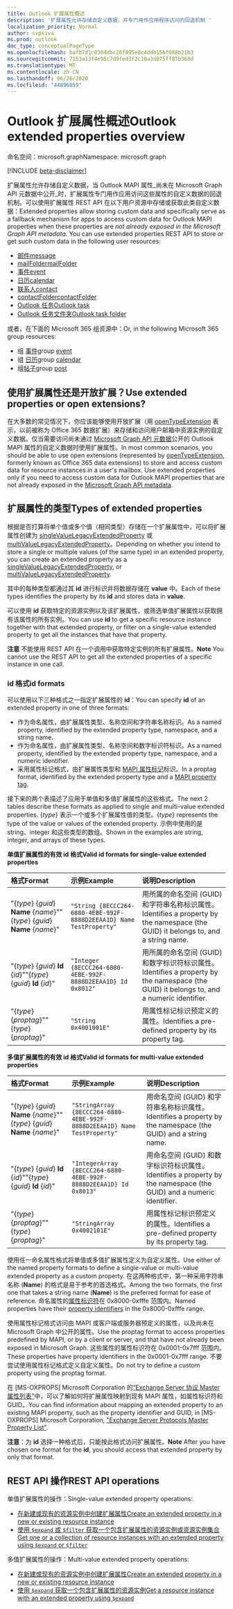 ```yaml
---
title: Outlook 扩展属性概述
description: '扩展属性允许存储自定义数据，并专门用作应用程序访问的回退机制 '
localization_priority: Normal
author: svpsiva
ms.prod: outlook
doc_type: conceptualPageType
ms.openlocfilehash: bafb7d1c0304dbc26f895e8c4ddb15bf088b21b3
ms.sourcegitcommit: 7153a13f4e95c7d9fed3f2c10a3d075ff87b368d
ms.translationtype: MT
ms.contentlocale: zh-CN
ms.lasthandoff: 06/26/2020
ms.locfileid: "44896859"
---
```

# <a name="outlook-extended-properties-overview"></a><span data-ttu-id="49d82-103">Outlook 扩展属性概述</span><span class="sxs-lookup"><span data-stu-id="49d82-103">Outlook extended properties overview</span></span>

<span data-ttu-id="49d82-104">命名空间：microsoft.graph</span><span class="sxs-lookup"><span data-stu-id="49d82-104">Namespace: microsoft.graph</span></span>

[!INCLUDE [beta-disclaimer](../../includes/beta-disclaimer.md)]

<span data-ttu-id="49d82-p101">扩展属性允许存储自定义数据，当 Outlook MAPI 属性_尚未在 Microsoft Graph API 元数据中公开_时，扩展属性专门用作应用访问这些属性的自定义数据的回退机制。可以使用扩展属性 REST API 在以下用户资源中存储或获取此类自定义数据：</span><span class="sxs-lookup"><span data-stu-id="49d82-p101">Extended properties allow storing custom data and specifically serve as a fallback mechanism for apps to access custom data for Outlook MAPI properties when these properties are _not already exposed in the Microsoft Graph API metadata_. You can use extended properties REST API to store or get such custom data in the following user resources:</span></span>

- [<span data-ttu-id="49d82-107">邮件</span><span class="sxs-lookup"><span data-stu-id="49d82-107">message</span></span>](../resources/message.md)
- [<span data-ttu-id="49d82-108">mailFolder</span><span class="sxs-lookup"><span data-stu-id="49d82-108">mailFolder</span></span>](../resources/mailfolder.md)
- [<span data-ttu-id="49d82-109">事件</span><span class="sxs-lookup"><span data-stu-id="49d82-109">event</span></span>](../resources/event.md)
- [<span data-ttu-id="49d82-110">日历</span><span class="sxs-lookup"><span data-stu-id="49d82-110">calendar</span></span>](../resources/calendar.md)
- [<span data-ttu-id="49d82-111">联系人</span><span class="sxs-lookup"><span data-stu-id="49d82-111">contact</span></span>](../resources/contact.md)
- [<span data-ttu-id="49d82-112">contactFolder</span><span class="sxs-lookup"><span data-stu-id="49d82-112">contactFolder</span></span>](../resources/contactfolder.md)
- [<span data-ttu-id="49d82-113">Outlook 任务</span><span class="sxs-lookup"><span data-stu-id="49d82-113">Outlook task</span></span>](../resources/outlooktask.md)
- [<span data-ttu-id="49d82-114">Outlook 任务文件夹</span><span class="sxs-lookup"><span data-stu-id="49d82-114">Outlook task folder</span></span>](../resources/outlooktaskfolder.md)

<span data-ttu-id="49d82-115">或者，在下面的 Microsoft 365 组资源中：</span><span class="sxs-lookup"><span data-stu-id="49d82-115">Or, in the following Microsoft 365 group resources:</span></span>

- <span data-ttu-id="49d82-116">组 [事件](../resources/event.md)</span><span class="sxs-lookup"><span data-stu-id="49d82-116">group [event](../resources/event.md)</span></span>
- <span data-ttu-id="49d82-117">组 [日历](../resources/calendar.md)</span><span class="sxs-lookup"><span data-stu-id="49d82-117">group [calendar](../resources/calendar.md)</span></span>
- <span data-ttu-id="49d82-118">组[帖子](../resources/post.md)</span><span class="sxs-lookup"><span data-stu-id="49d82-118">group [post](../resources/post.md)</span></span>

## <a name="use-extended-properties-or-open-extensions"></a><span data-ttu-id="49d82-119">使用扩展属性还是开放扩展？</span><span class="sxs-lookup"><span data-stu-id="49d82-119">Use extended properties or open extensions?</span></span>

<span data-ttu-id="49d82-p102">在大多数的常见情况下，你应该能够使用开放扩展（用 [openTypeExtension](../resources/opentypeextension.md) 表示，以前被称为 Office 365 数据扩展）来存储和访问用户邮箱中资源实例的自定义数据。仅当需要访问尚未通过 [Microsoft Graph API 元数据](https://developer.microsoft.com/graph/docs/overview/call_api)公开的 Outlook MAPI 属性的自定义数据时使用扩展属性。</span><span class="sxs-lookup"><span data-stu-id="49d82-p102">In most common scenarios, you should be able to use open extensions (represented by [openTypeExtension](../resources/opentypeextension.md), formerly known as Office 365 data extensions) to store and access custom data for resource instances in a user's mailbox. Use extended properties only if you need to access custom data for Outlook MAPI properties that are not already exposed in the [Microsoft Graph API metadata](https://developer.microsoft.com/graph/docs/overview/call_api).</span></span>

## <a name="types-of-extended-properties"></a><span data-ttu-id="49d82-122">扩展属性的类型</span><span class="sxs-lookup"><span data-stu-id="49d82-122">Types of extended properties</span></span>

<span data-ttu-id="49d82-123">根据是否打算将单个值或多个值（相同类型）存储在一个扩展属性中，可以将扩展属性创建为 [singleValueLegacyExtendedProperty](../resources/singlevaluelegacyextendedproperty.md) 或 [multiValueLegacyExtendedProperty](../resources/multivaluelegacyextendedproperty.md)。</span><span class="sxs-lookup"><span data-stu-id="49d82-123">Depending on whether you intend to store a single or multiple values (of the same type) in an extended property, you can create an extended property as a [singleValueLegacyExtendedProperty](../resources/singlevaluelegacyextendedproperty.md), or [multiValueLegacyExtendedProperty](../resources/multivaluelegacyextendedproperty.md).</span></span>

<span data-ttu-id="49d82-124">其中的每种类型都通过其 **id** 进行标识并将数据存储在 **value** 中。</span><span class="sxs-lookup"><span data-stu-id="49d82-124">Each of these types identifies the property by its **id** and stores data in **value**.</span></span>

<span data-ttu-id="49d82-125">可以使用 **id** 获取特定的资源实例以及该扩展属性，或筛选单值扩展属性以获取拥有该属性的所有实例。</span><span class="sxs-lookup"><span data-stu-id="49d82-125">You can use **id** to get a specific resource instance together with that extended property, or filter on a single-value extended property to get all the instances that have that property.</span></span>

<span data-ttu-id="49d82-126">**注意** 不能使用 REST API 在一个调用中获取特定实例的所有扩展属性。</span><span class="sxs-lookup"><span data-stu-id="49d82-126">**Note** You cannot use the REST API to get all the extended properties of a specific instance in one call.</span></span>


### <a name="id-formats"></a><span data-ttu-id="49d82-127">id 格式</span><span class="sxs-lookup"><span data-stu-id="49d82-127">id formats</span></span>

<span data-ttu-id="49d82-128">可以使用以下三种格式之一指定扩展属性的 **id**：</span><span class="sxs-lookup"><span data-stu-id="49d82-128">You can specify **id** of an extended property in one of three formats:</span></span>

- <span data-ttu-id="49d82-129">作为命名属性，由扩展属性类型、名称空间和字符串名称标识。</span><span class="sxs-lookup"><span data-stu-id="49d82-129">As a named property, identified by the extended property type, namespace, and a string name.</span></span>
- <span data-ttu-id="49d82-130">作为命名属性，由扩展属性类型、名称空间和数字标识符标识。</span><span class="sxs-lookup"><span data-stu-id="49d82-130">As a named property, identified by the extended property type, namespace, and a numeric identifier.</span></span>
- <span data-ttu-id="49d82-131">采用属性标记格式，由扩展属性类型和 [MAPI 属性标记](/office/client-developer/outlook/mapi/mapi-property-tags)标识。</span><span class="sxs-lookup"><span data-stu-id="49d82-131">In a proptag format, identified by the extended property type and a [MAPI property tag](/office/client-developer/outlook/mapi/mapi-property-tags).</span></span>

<span data-ttu-id="49d82-132">接下来的两个表描述了应用于单值和多值扩展属性的这些格式。</span><span class="sxs-lookup"><span data-stu-id="49d82-132">The next 2 tables describe these formats as applied to single and multi-value extended properties.</span></span> <span data-ttu-id="49d82-133">{_type_} 表示一个或多个扩展属性值的类型。</span><span class="sxs-lookup"><span data-stu-id="49d82-133">{_type_} represents the type of the value or values of the extended property.</span></span> <span data-ttu-id="49d82-134">示例中使用的是 string、integer 和这些类型的数组。</span><span class="sxs-lookup"><span data-stu-id="49d82-134">Shown in the examples are string, integer, and arrays of these types.</span></span>

<span data-ttu-id="49d82-135">**单值扩展属性的有效 id 格式**</span><span class="sxs-lookup"><span data-stu-id="49d82-135">**Valid id formats for single-value extended properties**</span></span>

|<span data-ttu-id="49d82-136">**格式**</span><span class="sxs-lookup"><span data-stu-id="49d82-136">**Format**</span></span>|<span data-ttu-id="49d82-137">**示例**</span><span class="sxs-lookup"><span data-stu-id="49d82-137">**Example**</span></span>|<span data-ttu-id="49d82-138">**说明**</span><span class="sxs-lookup"><span data-stu-id="49d82-138">**Description**</span></span>|
|:---------|:----------|:--------------|
| <span data-ttu-id="49d82-139">"{_type_} {_guid_} **Name** {_name_}"</span><span class="sxs-lookup"><span data-stu-id="49d82-139">"{_type_} {_guid_} **Name** {_name_}"</span></span> | ```"String {8ECCC264-6880-4EBE-992F-8888D2EEAA1D} Name TestProperty"``` | <span data-ttu-id="49d82-140">用所属的命名空间 (GUID) 和字符串名称标识属性。</span><span class="sxs-lookup"><span data-stu-id="49d82-140">Identifies a property by the namespace (the GUID) it belongs to, and a string name.</span></span>         |
| <span data-ttu-id="49d82-141">"{_type_} {_guid_} **Id** {_id_}"</span><span class="sxs-lookup"><span data-stu-id="49d82-141">"{_type_} {_guid_} **Id** {_id_}"</span></span>     | ```"Integer {8ECCC264-6880-4EBE-992F-8888D2EEAA1D} Id 0x8012"```        | <span data-ttu-id="49d82-142">用所属的命名空间 (GUID) 和数字标识符标识属性。</span><span class="sxs-lookup"><span data-stu-id="49d82-142">Identifies a property by the namespace (the GUID) it belongs to, and a numeric identifier.</span></span>  |
| <span data-ttu-id="49d82-143">"{_type_} {_proptag_}"</span><span class="sxs-lookup"><span data-stu-id="49d82-143">"{_type_} {_proptag_}"</span></span>                    | ```"String 0x4001001E"```                                           | <span data-ttu-id="49d82-144">用属性标记标识预定义的属性。</span><span class="sxs-lookup"><span data-stu-id="49d82-144">Identifies a pre-defined property by its property tag.</span></span> |

<span data-ttu-id="49d82-145">**多值扩展属性的有效 id 格式**</span><span class="sxs-lookup"><span data-stu-id="49d82-145">**Valid id formats for multi-value extended properties**</span></span>

|<span data-ttu-id="49d82-146">**格式**</span><span class="sxs-lookup"><span data-stu-id="49d82-146">**Format**</span></span>|<span data-ttu-id="49d82-147">**示例**</span><span class="sxs-lookup"><span data-stu-id="49d82-147">**Example**</span></span>|<span data-ttu-id="49d82-148">**说明**</span><span class="sxs-lookup"><span data-stu-id="49d82-148">**Description**</span></span>|
|:---------|:----------|:--------------|
| <span data-ttu-id="49d82-149">"{_type_} {_guid_} **Name** {_name_}"</span><span class="sxs-lookup"><span data-stu-id="49d82-149">"{_type_} {_guid_} **Name** {_name_}"</span></span> | ```"StringArray {8ECCC264-6880-4EBE-992F-8888D2EEAA1D} Name TestProperty"``` | <span data-ttu-id="49d82-150">用命名空间 (GUID) 和字符串名称标识属性。</span><span class="sxs-lookup"><span data-stu-id="49d82-150">Identifies a property by the namespace (the GUID) and a string name.</span></span>         |
| <span data-ttu-id="49d82-151">"{_type_} {_guid_} **Id** {_id_}"</span><span class="sxs-lookup"><span data-stu-id="49d82-151">"{_type_} {_guid_} **Id** {_id_}"</span></span>     | ```"IntegerArray {8ECCC264-6880-4EBE-992F-8888D2EEAA1D} Id 0x8013"```        | <span data-ttu-id="49d82-152">用命名空间 (GUID) 和数字标识符标识属性。</span><span class="sxs-lookup"><span data-stu-id="49d82-152">Identifies a property by the namespace (the GUID) and a numeric identifier.</span></span>   |
| <span data-ttu-id="49d82-153">"{_type_} {_proptag_}"</span><span class="sxs-lookup"><span data-stu-id="49d82-153">"{_type_} {_proptag_}"</span></span>                    | ```"StringArray 0x4002101E"```                                           | <span data-ttu-id="49d82-154">用属性标记标识预定义的属性。</span><span class="sxs-lookup"><span data-stu-id="49d82-154">Identifies a pre-defined property by its property tag.</span></span> |


<span data-ttu-id="49d82-155">使用任一命名属性格式将单值或多值扩展属性定义为自定义属性。</span><span class="sxs-lookup"><span data-stu-id="49d82-155">Use either of the named property formats to define a single-value or multi-value extended property as a custom property.</span></span> <span data-ttu-id="49d82-156">在这两种格式中，第一种采用字符串名称 (**Name**) 的格式是易于参考的首选格式。</span><span class="sxs-lookup"><span data-stu-id="49d82-156">Among the two formats, the first one that takes a string name (**Name**) is the preferred format for ease of reference.</span></span> <span data-ttu-id="49d82-157">命名属性的[属性标识符](/office/client-developer/outlook/mapi/mapi-property-identifier-overview)在 0x8000-0xfffe 范围内。</span><span class="sxs-lookup"><span data-stu-id="49d82-157">Named properties have their [property identifiers](/office/client-developer/outlook/mapi/mapi-property-identifier-overview) in the 0x8000-0xfffe range.</span></span>

<span data-ttu-id="49d82-158">使用属性标记格式访问由 MAPI 或客户端或服务器预定义的属性，以及尚未在 Microsoft Graph 中公开的属性。</span><span class="sxs-lookup"><span data-stu-id="49d82-158">Use the proptag format to access properties predefined by MAPI, or by a client or server, and that have not already been exposed in Microsoft Graph.</span></span> <span data-ttu-id="49d82-159">这些属性的属性标识符在 0x0001-0x7fff 范围内。</span><span class="sxs-lookup"><span data-stu-id="49d82-159">These properties have property identifiers in the 0x0001-0x7fff range.</span></span> <span data-ttu-id="49d82-160">不要尝试使用属性标记格式定义自定义属性。</span><span class="sxs-lookup"><span data-stu-id="49d82-160">Do not try to define a custom property using the proptag format.</span></span>

<span data-ttu-id="49d82-161">在 \[MS-OXPROPS\] Microsoft Corporation 的[“Exchange Server 协议 Master 属性列表”](https://msdn.microsoft.com/library/cc433490%28v=exchg.80%29.aspx)中，可以了解如何将扩展属性映射到现有 MAPI 属性，如属性标识符和 GUID。</span><span class="sxs-lookup"><span data-stu-id="49d82-161">You can find information about mapping an extended property to an existing MAPI property, such as the property identifier and GUID, in \[MS-OXPROPS\] Microsoft Corporation, ["Exchange Server Protocols Master Property List"](https://msdn.microsoft.com/library/cc433490%28v=exchg.80%29.aspx).</span></span>

<span data-ttu-id="49d82-162">**注意**：为 **id** 选择一种格式后，只能按此格式访问扩展属性。</span><span class="sxs-lookup"><span data-stu-id="49d82-162">**Note** After you have chosen one format for the **id**, you should access that extended property by only that format.</span></span>

## <a name="rest-api-operations"></a><span data-ttu-id="49d82-163">REST API 操作</span><span class="sxs-lookup"><span data-stu-id="49d82-163">REST API operations</span></span>

<span data-ttu-id="49d82-164">单值扩展属性的操作：</span><span class="sxs-lookup"><span data-stu-id="49d82-164">Single-value extended property operations:</span></span>

- [<span data-ttu-id="49d82-165">在新建或现有的资源实例中创建扩展属性</span><span class="sxs-lookup"><span data-stu-id="49d82-165">Create an extended property in a new or existing resource instance</span></span>](../api/singlevaluelegacyextendedproperty-post-singlevalueextendedproperties.md)
- [<span data-ttu-id="49d82-166">使用 `$expand` 或 `$filter` 获取一个包含扩展属性的资源实例或资源实例集合</span><span class="sxs-lookup"><span data-stu-id="49d82-166">Get one or a collection of resource instances with an extended property using `$expand` or `$filter`</span></span>](../api/singlevaluelegacyextendedproperty-get.md)

<span data-ttu-id="49d82-167">多值扩展属性的操作：</span><span class="sxs-lookup"><span data-stu-id="49d82-167">Multi-value extended property operations:</span></span>

- [<span data-ttu-id="49d82-168">在新建或现有的资源实例中创建扩展属性</span><span class="sxs-lookup"><span data-stu-id="49d82-168">Create an extended property in a new or existing resource instance</span></span>](../api/multivaluelegacyextendedproperty-post-multivalueextendedproperties.md)
- [<span data-ttu-id="49d82-169">使用 `$expand` 获取一个包含扩展属性的资源实例</span><span class="sxs-lookup"><span data-stu-id="49d82-169">Get a resource instance with an extended property using `$expand`</span></span>](../api/multivaluelegacyextendedproperty-get.md)


